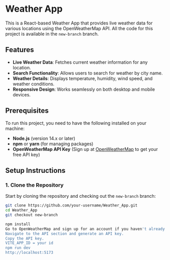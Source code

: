 # Weather App

This is a React-based Weather App that provides live weather data for various locations using the OpenWeatherMap API. All the code for this project is available in the `new-branch` branch.

## Features

- **Live Weather Data**: Fetches current weather information for any location.
- **Search Functionality**: Allows users to search for weather by city name.
- **Weather Details**: Displays temperature, humidity, wind speed, and weather conditions.
- **Responsive Design**: Works seamlessly on both desktop and mobile devices.

## Prerequisites

To run this project, you need to have the following installed on your machine:

- **Node.js** (version 14.x or later)
- **npm** or **yarn** (for managing packages)
- **OpenWeatherMap API Key** (Sign up at [OpenWeatherMap](https://openweathermap.org/) to get your free API key)

## Setup Instructions

### 1. Clone the Repository

Start by cloning the repository and checking out the `new-branch` branch:

```bash
git clone https://github.com/your-username/Weather_App.git
cd Weather_App
git checkout new-branch

npm install
Go to OpenWeatherMap and sign up for an account if you haven't already.
Navigate to the API section and generate an API key.
Copy the API key.
VITE_APP_ID = your id
npm run dev
http://localhost:5173

